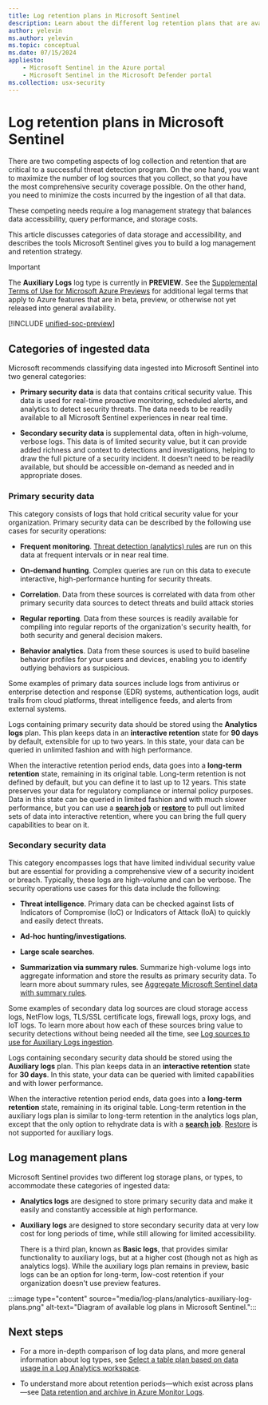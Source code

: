 ```yaml
---
title: Log retention plans in Microsoft Sentinel
description: Learn about the different log retention plans that are available in Microsoft Sentinel and how they're meant to be used to ensure maximum coverage at minimum expenditure.
author: yelevin
ms.author: yelevin
ms.topic: conceptual
ms.date: 07/15/2024
appliesto:
    - Microsoft Sentinel in the Azure portal
    - Microsoft Sentinel in the Microsoft Defender portal
ms.collection: usx-security
---
```

# Log retention plans in Microsoft Sentinel

There are two competing aspects of log collection and retention that are critical to a successful threat detection program. On the one hand, you want to maximize the number of log sources that you collect, so that you have the most comprehensive security coverage possible. On the other hand, you need to minimize the costs incurred by the ingestion of all that data.

These competing needs require a log management strategy that balances data accessibility, query performance, and storage costs.

This article discusses categories of data storage and accessibility, and describes the tools Microsoft Sentinel gives you to build a log management and retention strategy.

> [!IMPORTANT]
>
> The **Auxiliary Logs** log type is currently in **PREVIEW**. See the [Supplemental Terms of Use for Microsoft Azure Previews](https://azure.microsoft.com/support/legal/preview-supplemental-terms/) for additional legal terms that apply to Azure features that are in beta, preview, or otherwise not yet released into general availability.
>
> [!INCLUDE [unified-soc-preview](includes/unified-soc-preview-without-alert.md)]

## Categories of ingested data

Microsoft recommends classifying data ingested into Microsoft Sentinel into two general categories:

- **Primary security data** is data that contains critical security value. This data is used for real-time proactive monitoring, scheduled alerts, and analytics to detect security threats. The data needs to be readily available to all Microsoft Sentinel experiences in near real time.

- **Secondary security data** is supplemental data, often in high-volume, verbose logs. This data is of limited security value, but it can provide added richness and context to detections and investigations, helping to draw the full picture of a security incident. It doesn't need to be readily available, but should be accessible on-demand as needed and in appropriate doses.

### Primary security data

This category consists of logs that hold critical security value for your organization. Primary security data can be described by the following use cases for security operations:

- **Frequent monitoring**. [Threat detection (analytics) rules](threat-detection.md) are run on this data at frequent intervals or in near real time.

- **On-demand hunting**. Complex queries are run on this data to execute interactive, high-performance hunting for security threats.

- **Correlation**. Data from these sources is correlated with data from other primary security data sources to detect threats and build attack stories

- **Regular reporting**. Data from these sources is readily available for compiling into regular reports of the organization's security health, for both security and general decision makers.

- **Behavior analytics**. Data from these sources is used to build baseline behavior profiles for your users and devices, enabling you to identify outlying behaviors as suspicious.

Some examples of primary data sources include logs from antivirus or enterprise detection and response (EDR) systems, authentication logs, audit trails from cloud platforms, threat intelligence feeds, and alerts from external systems.

Logs containing primary security data should be stored using the **Analytics logs** plan. This plan keeps data in an **interactive retention** state for **90 days** by default, extensible for up to two years. In this state, your data can be queried in unlimited fashion and with high performance.

When the interactive retention period ends, data goes into a **long-term retention** state, remaining in its original table. Long-term retention is not defined by default, but you can define it to last up to 12 years. This state preserves your data for regulatory compliance or internal policy purposes. Data in this state can be queried in limited fashion and with much slower performance, but you can use a [**search job**](investigate-large-datasets.md) or [**restore**](restore.md) to pull out limited sets of data into interactive retention, where you can bring the full query capabilities to bear on it.

### Secondary security data

This category encompasses logs that have limited individual security value but are essential for providing a comprehensive view of a security incident or breach. Typically, these logs are high-volume and can be verbose. The security operations use cases for this data include the following:

- **Threat intelligence**. Primary data can be checked against lists of Indicators of Compromise (IoC) or Indicators of Attack (IoA) to quickly and easily detect threats.

- **Ad-hoc hunting/investigations**.

- **Large scale searches**.

- **Summarization via summary rules**. Summarize high-volume logs into aggregate information and store the results as primary security data. To learn more about summary rules, see [Aggregate Microsoft Sentinel data with summary rules](summary-rules.md).

Some examples of secondary data log sources are cloud storage access logs, NetFlow logs, TLS/SSL certificate logs, firewall logs, proxy logs, and IoT logs. To learn more about how each of these sources bring value to security detections without being needed all the time, see [Log sources to use for Auxiliary Logs ingestion](basic-logs-use-cases.md).

Logs containing secondary security data should be stored using the **Auxiliary logs** plan. This plan keeps data in an **interactive retention** state for **30 days**. In this state, your data can be queried with limited capabilities and with lower performance.

When the interactive retention period ends, data goes into a **long-term retention** state, remaining in its original table. Long-term retention in the auxiliary logs plan is similar to long-term retention in the analytics logs plan, except that the only option to rehydrate data is with a [**search job**](investigate-large-datasets.md). [Restore](restore.md) is not supported for auxiliary logs.

## Log management plans

Microsoft Sentinel provides two different log storage plans, or types, to accommodate these categories of ingested data:

- **Analytics logs** are designed to store primary security data and make it easily and constantly accessible at high performance.

- **Auxiliary logs** are designed to store secondary security data at very low cost for long periods of time, while still allowing for limited accessibility.

    There is a third plan, known as **Basic logs**, that provides similar functionality to auxiliary logs, but at a higher cost (though not as high as analytics logs). While the auxiliary logs plan remains in preview, basic logs can be an option for long-term, low-cost retention if your organization doesn't use preview features.

:::image type="content" source="media/log-plans/analytics-auxiliary-log-plans.png" alt-text="Diagram of available log plans in Microsoft Sentinel.":::

## Next steps

- For a more in-depth comparison of log data plans, and more general information about log types, see [Select a table plan based on data usage in a Log Analytics workspace](../azure-monitor/logs/logs-table-plans.md).

- To understand more about retention periods&mdash;which exist across plans&mdash;see [Data retention and archive in Azure Monitor Logs](../azure-monitor/logs/data-retention-archive.md).
